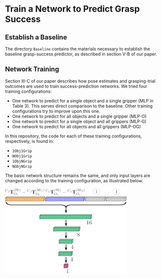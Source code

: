 # Train a Network to Predict Grasp Success

## Establish a Baseline

The directory `Baseline` contains the materials necessary to establish the baseline grasp-success predictor, as described in section V-B of our paper.

## Network Training

Section III-C of our paper describes how pose estimates and grasping-trial outcomes are used to train success-prediction networks. We tried four training configurations:

- One network to predict for a single object and a single gripper (MLP in Table 3). This serves direct comparison to the baseline. Other training configurations try to improve upon this one.
- One network to predict for all objects and a single gripper (MLP-O)
- One network to predict for a single object and all grippers (MLP-G)
- One network to predict for all objects and all grippers (MLP-OG)

In this repository, the code for each of these training configurations, respectively, is found in:
- `1Obj1Grip`
- `NObj1Grip`
- `1ObjNGrip`
- `NObjNGrip`

The basic network structure remains the same, and only input layers are changed according to the training configuration, as illustrated below.

![Network structure](MLP_400x400.png)
